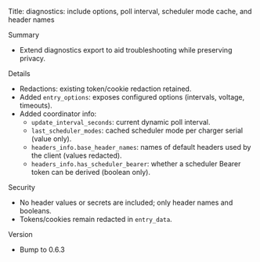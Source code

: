 Title: diagnostics: include options, poll interval, scheduler mode cache, and header names

Summary
- Extend diagnostics export to aid troubleshooting while preserving privacy.

Details
- Redactions: existing token/cookie redaction retained.
- Added `entry_options`: exposes configured options (intervals, voltage, timeouts).
- Added coordinator info:
  - `update_interval_seconds`: current dynamic poll interval.
  - `last_scheduler_modes`: cached scheduler mode per charger serial (value only).
  - `headers_info.base_header_names`: names of default headers used by the client (values redacted).
  - `headers_info.has_scheduler_bearer`: whether a scheduler Bearer token can be derived (boolean only).

Security
- No header values or secrets are included; only header names and booleans.
- Tokens/cookies remain redacted in `entry_data`.

Version
- Bump to 0.6.3

